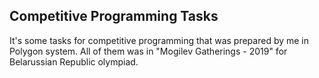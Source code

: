 ## Competitive Programming Tasks ##

It's some tasks for competitive programming that was prepared by me in Polygon system. All of them was in "Mogilev Gatherings - 2019" for Belarussian Republic olympiad.
